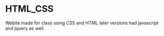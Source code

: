 # HTML_CSS
Webite made for class using CSS and HTML later versions had javascript and jquery as well. 
